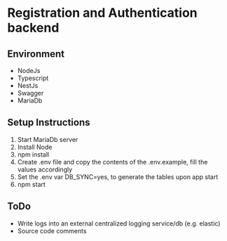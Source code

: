 # Registration and Authentication backend

## Environment
- NodeJs
- Typescript
- NestJs
- Swagger
- MariaDb

## Setup Instructions
1. Start MariaDb server
2. Install Node
3. npm install
4. Create .env file and copy the contents of the .env.example, fill the values accordingly
5. Set the .env var DB_SYNC=yes, to generate the tables upon app start
6. npm start

## ToDo
- Write logs into an external centralized logging service/db (e.g. elastic)
- Source code comments
